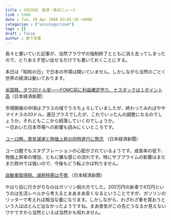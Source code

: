 ```yaml
---
title : 4月29日　経済・株式ニュース
link : 1960
date : Tue, 29 Apr 2008 03:01:30 +0000
categories : ["uncategorized"]
tags : []
draft : false
author : 倉下忠憲
---
```


長々と書いていた記事が、当然ブラウザの強制終了とともに消え去ってしまったので、とりあえず思い出せるだけでも書いておくことにする。<BR><BR>本日は「昭和の日」で日本の市場は開いていません。しかしながら当然のごとく世界の経済は動いております。<BR><BR><A HREF="http://www.nikkei.co.jp/news/market/20080429c8ASB7IAA05290408.html" TARGET="_blank">米国株、ダウ20ドル安――FOMC前に利益確定売り、ナスダックは１ポイント高</A>（日本経済新聞）<BR><BR>市場開催の中頃はプラスの域でうろちょろしていましたが、終わってみればややマイナスの20ドル。連日プラスでしたが、これでいったんの調整になるのでしょうか。それともここから続落していくのでしょうか。<BR>一日おいた日本市場への影響も読みにくいところです。<BR><BR><A HREF="http://www.nikkei.co.jp/news/main/20080429AT2M2802S28042008.html" TARGET="_blank">ユーロ圏、景気減速と物価上昇の同時進行に懸念</A> （日本経済新聞）<BR><BR>ユーロ圏でもスタグフレーションの心配がされているようです。成長率の低下、物価上昇率の増加、ともに嫌な感じの流れです。特にサブプライムの影響はまだまだ欧州では強いので、今後もどう転ぶかは判りません。<BR><BR><A HREF="http://www.nikkei.co.jp/news/main/20080429AT1D2809428042008.html" TARGET="_blank">自動車取得税、減税特需は不発 </A>（日本経済新聞）<BR><BR>やはり目に行きがちなのはガソリン税の方でした。200万円の新車で4万円というのは生活レベルから考えるとまあまあ安くなるということですが、ガソリンのリッターで考えれば相当な量になります。しかしながら、わざわざ車を買おうという人はほとんど出なかったようですね。まあ景気がこの先どうなるか見えないワケですから当然といえば当然かも知れません。<BR><br><br>
